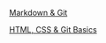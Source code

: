  <a href ="https://artiom-web.github.io/rsschool-cv/cv">Markdown & Git</a>
<p> <a href = "https://artiom-web.github.io/rsschool-cv-html/index.html">HTML, CSS & Git Basics</a></p>
